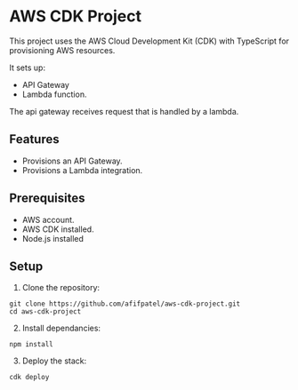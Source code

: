
# AWS CDK Project

This project uses the AWS Cloud Development Kit (CDK) with TypeScript for provisioning AWS resources.

It sets up:

- API Gateway
- Lambda function. 

The api gateway receives request that is handled by a lambda.

## Features

- Provisions an API Gateway.
- Provisions a Lambda integration.

## Prerequisites

- AWS account.
- AWS CDK installed.
- Node.js installed
## Setup

1. Clone the repository:
```
git clone https://github.com/afifpatel/aws-cdk-project.git
cd aws-cdk-project
```

2. Install dependancies:

```
npm install
```

3. Deploy the stack:

```
cdk deploy
```
